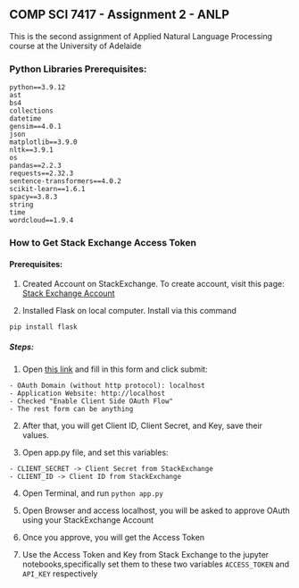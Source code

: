 ## COMP SCI 7417 - Assignment 2 - ANLP

This is the second assignment of Applied Natural Language Processing course at the University of Adelaide

### Python Libraries Prerequisites:

```
python==3.9.12
ast
bs4
collections
datetime
gensim==4.0.1
json
matplotlib==3.9.0
nltk==3.9.1
os
pandas==2.2.3
requests==2.32.3
sentence-transformers==4.0.2
scikit-learn==1.6.1
spacy==3.8.3
string 
time
wordcloud==1.9.4
```

### How to Get Stack Exchange Access Token

#### Prerequisites:
1. Created Account on StackExchange. To create account, visit this page: [Stack Exchange Account](https://stackapps.com/users/login?returnurl=/app/oauth)

2. Installed Flask on local computer. Install via this command

```
pip install flask
```

##### Steps:

1. Open [this link](https://stackapps.com/apps/oauth/register) and  fill in this form and click submit:

``` 
- OAuth Domain (without http protocol): localhost 
- Application Website: http://localhost
- Checked "Enable Client Side OAuth Flow"
- The rest form can be anything
```

2. After that, you will get Client ID, Client Secret, and Key, save their values.

3. Open app.py file, and set this variables:

```
- CLIENT_SECRET -> Client Secret from StackExchange
- CLIENT_ID -> Client ID from StackExchange
```

4. Open Terminal, and run `python app.py`

5. Open Browser and access localhost, you will be asked to approve OAuth using your StackExchange Account

6. Once you approve, you will get the Access Token

7. Use the Access Token and Key from Stack Exchange to the jupyter notebooks,specifically set them to these two variables `ACCESS_TOKEN` and `API_KEY` respectively
